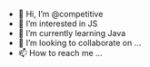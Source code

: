 - 👋 Hi, I’m @competitive
- 👀 I’m interested in JS
- 🌱 I’m currently learning Java
- 💞️ I’m looking to collaborate on ...
- 📫 How to reach me ...

<!---
competitive/competitive is a ✨ special ✨ repository because its `README.md` (this file) appears on your GitHub profile.
You can click the Preview link to take a look at your changes.
--->
